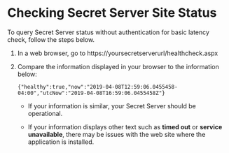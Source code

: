 
# Checking Secret Server Site Status

To query Secret Server status without authentication for basic latency check, follow the steps below.

1. In a web browser, go to https://yoursecretserverurl/healthcheck.aspx

1. Compare the information displayed in your browser to the information below:

   `{"healthy":true,"now":"2019-04-08T12:59:06.0455458-04:00","utcNow":"2019-04-08T16:59:06.0455458Z"}`

   * If your information is similar, your Secret Server should be operational.

   * If your information displays other text such as **timed out** or **service unavailable**, there may be issues with the web site where the application is installed.
